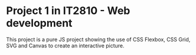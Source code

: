 # Project 1 in IT2810 - Web development

This project is a pure JS project showing the use of CSS Flexbox, CSS Grid, SVG and Canvas to create an interactive picture.
